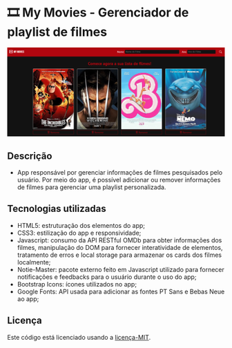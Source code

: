 # 🎞️ My Movies - Gerenciador de playlist de filmes
![Imagem do app My Movies](./My_Movies_img.png)
## Descrição
- App responsável por gerenciar informações de filmes pesquisados pelo usuário. Por meio do app, é possível adicionar ou remover informações de filmes para gerenciar uma playlist personalizada.
## Tecnologias utilizadas
- HTML5: estruturação dos elementos do app;
- CSS3: estilização do app e responsividade;
- Javascript: consumo da API RESTful OMDb para obter informações dos filmes, manipulação do DOM para fornecer interatividade de elementos, tratamento de erros e local storage para armazenar os cards dos filmes localmente;
- Notie-Master: pacote externo feito em Javascript utilizado para fornecer notificações e feedbacks para o usuário durante o uso do app;
- Bootstrap Icons: ícones utilizados no app;
- Google Fonts: API usada para adicionar as fontes PT Sans e Bebas Neue ao app;
## Licença
Este código está licenciado usando a [licença-MIT](./LICENSE).
